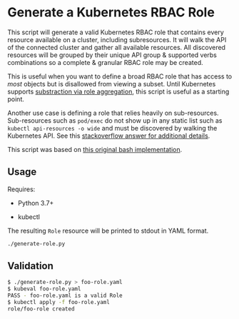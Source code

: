 # Generate a Kubernetes RBAC Role

This script will generate a valid Kubernetes RBAC role that contains every resource available on a cluster, including subresources. It will walk the API of the connected cluster and gather all available resources. All discovered resources will be grouped by their unique API group & supported verbs combinations so a complete & granular RBAC role may be created.

This is useful when you want to define a broad RBAC role that has access to _most_ objects but is disallowed from viewing a subset. Until Kubernetes supports [substraction via role aggregation](https://github.com/kubernetes/kubernetes/issues/70387), this script is useful as a starting point.

Another use case is defining a role that relies heavily on sub-resources. Sub-resources such as `pod/exec` do not show up in any static list such as `kubectl api-resources -o wide` and must be discovered by walking the Kubernetes API. See this [stackoverflow answer for additional details](https://stackoverflow.com/a/51289417).

This script was based on [this original bash implementation](https://stackoverflow.com/a/57892189).

## Usage

Requires:

* Python 3.7+

* kubectl

The resulting `Role` resource will be printed to stdout in YAML format.

```bash
./generate-role.py
```

## Validation

```bash
$ ./generate-role.py > foo-role.yaml
$ kubeval foo-role.yaml
PASS - foo-role.yaml is a valid Role
$ kubectl apply -f foo-role.yaml
role/foo-role created
```
